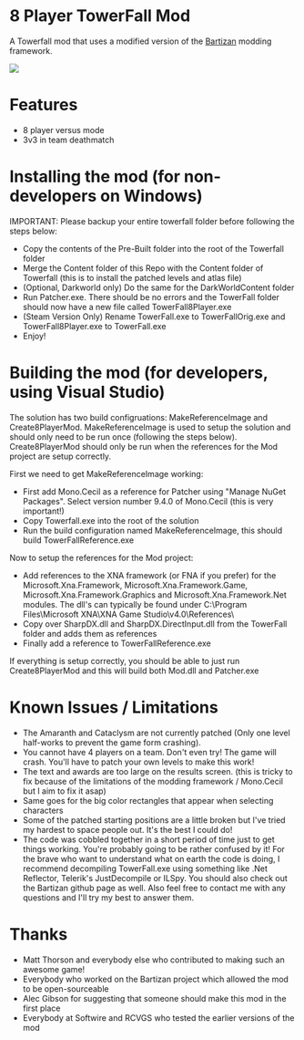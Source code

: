 # 8 Player TowerFall Mod 

A Towerfall mod that uses a modified version of the [Bartizan](https://github.com/Kha/Bartizan) modding framework. 

![](https://github.com/Jonesey13/TF-8-Player/blob/master/Demo.gif)

# Features
* 8 player versus mode
* 3v3 in team deathmatch

# Installing the mod (for non-developers on Windows)
IMPORTANT: Please backup your entire towerfall folder before following the steps below:
* Copy the contents of the Pre-Built folder into the root of the Towerfall folder
* Merge the Content folder of this Repo with the Content folder of Towerfall (this is to install the patched levels and atlas file)
* (Optional, Darkworld only) Do the same for the DarkWorldContent folder
* Run Patcher.exe. There should be no errors and the TowerFall folder should now have a new file called TowerFall8Player.exe
* (Steam Version Only) Rename TowerFall.exe to TowerFallOrig.exe and TowerFall8Player.exe to TowerFall.exe
* Enjoy!

# Building the mod (for developers, using Visual Studio)
The solution has two build configruations: MakeReferenceImage and Create8PlayerMod. MakeReferenceImage is used to setup the solution and should only need to be run once (following the steps below). Create8PlayerMod should only be run when the references for the Mod project are setup correctly.

First we need to get MakeReferenceImage working:
* First add Mono.Cecil as a reference for Patcher using "Manage NuGet Packages". Select version number 9.4.0 of Mono.Cecil (this is very important!)
* Copy Towerfall.exe into the root of the solution
* Run the build configuration named MakeReferenceImage, this should build TowerFallReference.exe

Now to setup the references for the Mod project:
* Add references to the XNA framework (or FNA if you prefer) for the Microsoft.Xna.Framework, Microsoft.Xna.Framework.Game, Microsoft.Xna.Framework.Graphics and Microsoft.Xna.Framework.Net modules. The dll's can typically be found under C:\Program Files\Microsoft XNA\XNA Game Studio\v4.0\References\
* Copy over SharpDX.dll and SharpDX.DirectInput.dll from the TowerFall folder and adds them as references
* Finally add a reference to TowerFallReference.exe 

If everything is setup correctly, you should be able to just run Create8PlayerMod and this will build both Mod.dll and Patcher.exe

# Known Issues / Limitations
* The Amaranth and Cataclysm are not currently patched (Only one level half-works to prevent the game form crashing).
* You cannot have 4 players on a team. Don't even try! The game will crash. You'll have to patch your own levels to make this work!
* The text and awards are too large on the results screen. (this is tricky to fix because of the limitations of the modding framework / Mono.Cecil but I aim to fix it asap)
* Same goes for the big color rectangles that appear when selecting characters
* Some of the patched starting positions are a little broken but I've tried my hardest to space people out. It's the best I could do!
* The code was cobbled together in a short period of time just to get things working. You're probably going to be rather confused by it! For the brave who want to understand what on earth the code is doing, I recommend decompiling TowerFall.exe using something like .Net Reflector, Telerik's JustDecompile or ILSpy. You should also check out the Bartizan github page as well. Also feel free to contact me with any questions and I'll try my best to answer them.

# Thanks
* Matt Thorson and everybody else who contributed to making such an awesome game!
* Everybody who worked on the Bartizan project which allowed the mod to be open-sourceable
* Alec Gibson for suggesting that someone should make this mod in the first place
* Everybody at Softwire and RCVGS who tested the earlier versions of the mod